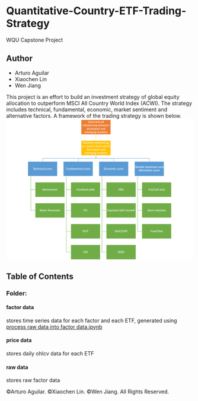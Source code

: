 # Quantitative-Country-ETF-Trading-Strategy
WQU Capstone Project

## Author
* Arturo Aguilar
* Xiaochen Lin
* Wen Jiang
 
This project is an effort to build an investment strategy of global equity allocation to outperform MSCI All Country World Index (ACWI). The strategy includes technical, fundamental, economic, market sentiment and alternative factors. A framework of the trading strategy is shown below.
![factors](/factors.png)

## Table of Contents
### Folder:
#### factor data
stores time series data for each factor and each ETF, generated using [process raw data into factor data.ipynb](/process%20raw%20data%20into%20factor%20data.ipynb)
#### price data
stores daily ohlcv data for each ETF
#### raw data
stores raw factor data

©Arturo Aguilar. ©Xiaochen Lin. ©Wen Jiang. All Rights Reserved.
